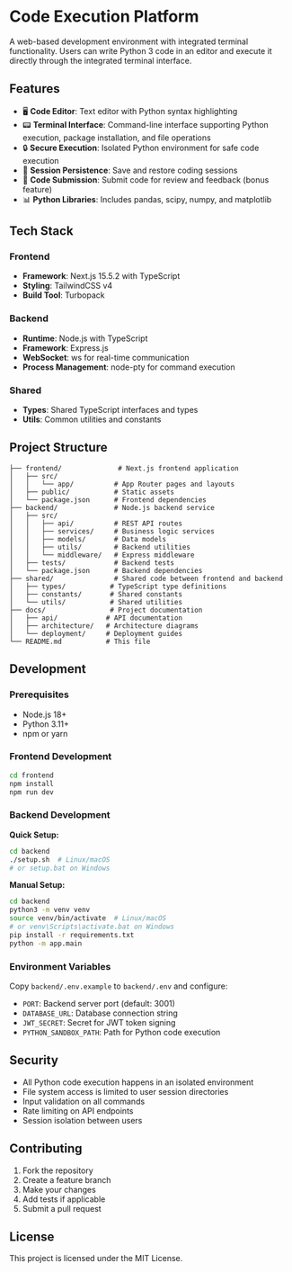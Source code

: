 # Code Execution Platform

A web-based development environment with integrated terminal functionality. Users can write Python 3 code in an editor and execute it directly through the integrated terminal interface.

## Features

- 🖥️ **Code Editor**: Text editor with Python syntax highlighting
- 📟 **Terminal Interface**: Command-line interface supporting Python execution, package installation, and file operations
- 🔒 **Secure Execution**: Isolated Python environment for safe code execution
- 💾 **Session Persistence**: Save and restore coding sessions
- 👥 **Code Submission**: Submit code for review and feedback (bonus feature)
- 📊 **Python Libraries**: Includes pandas, scipy, numpy, and matplotlib

## Tech Stack

### Frontend
- **Framework**: Next.js 15.5.2 with TypeScript
- **Styling**: TailwindCSS v4
- **Build Tool**: Turbopack

### Backend
- **Runtime**: Node.js with TypeScript
- **Framework**: Express.js
- **WebSocket**: ws for real-time communication
- **Process Management**: node-pty for command execution

### Shared
- **Types**: Shared TypeScript interfaces and types
- **Utils**: Common utilities and constants

## Project Structure

```
├── frontend/              # Next.js frontend application
│   ├── src/
│   │   └── app/          # App Router pages and layouts
│   ├── public/           # Static assets
│   └── package.json      # Frontend dependencies
├── backend/              # Node.js backend service
│   ├── src/
│   │   ├── api/          # REST API routes
│   │   ├── services/     # Business logic services
│   │   ├── models/       # Data models
│   │   ├── utils/        # Backend utilities
│   │   └── middleware/   # Express middleware
│   ├── tests/            # Backend tests
│   └── package.json      # Backend dependencies
├── shared/               # Shared code between frontend and backend
│   ├── types/           # TypeScript type definitions
│   ├── constants/       # Shared constants
│   └── utils/           # Shared utilities
├── docs/                # Project documentation
│   ├── api/            # API documentation
│   ├── architecture/   # Architecture diagrams
│   └── deployment/     # Deployment guides
└── README.md           # This file
```

## Development

### Prerequisites
- Node.js 18+
- Python 3.11+
- npm or yarn

### Frontend Development
```bash
cd frontend
npm install
npm run dev
```

### Backend Development

**Quick Setup:**
```bash
cd backend
./setup.sh  # Linux/macOS
# or setup.bat on Windows
```

**Manual Setup:**
```bash
cd backend
python3 -m venv venv
source venv/bin/activate  # Linux/macOS
# or venv\Scripts\activate.bat on Windows
pip install -r requirements.txt
python -m app.main
```

### Environment Variables

Copy `backend/.env.example` to `backend/.env` and configure:
- `PORT`: Backend server port (default: 3001)
- `DATABASE_URL`: Database connection string
- `JWT_SECRET`: Secret for JWT token signing
- `PYTHON_SANDBOX_PATH`: Path for Python code execution

## Security

- All Python code execution happens in an isolated environment
- File system access is limited to user session directories
- Input validation on all commands
- Rate limiting on API endpoints
- Session isolation between users

## Contributing

1. Fork the repository
2. Create a feature branch
3. Make your changes
4. Add tests if applicable
5. Submit a pull request

## License

This project is licensed under the MIT License.
